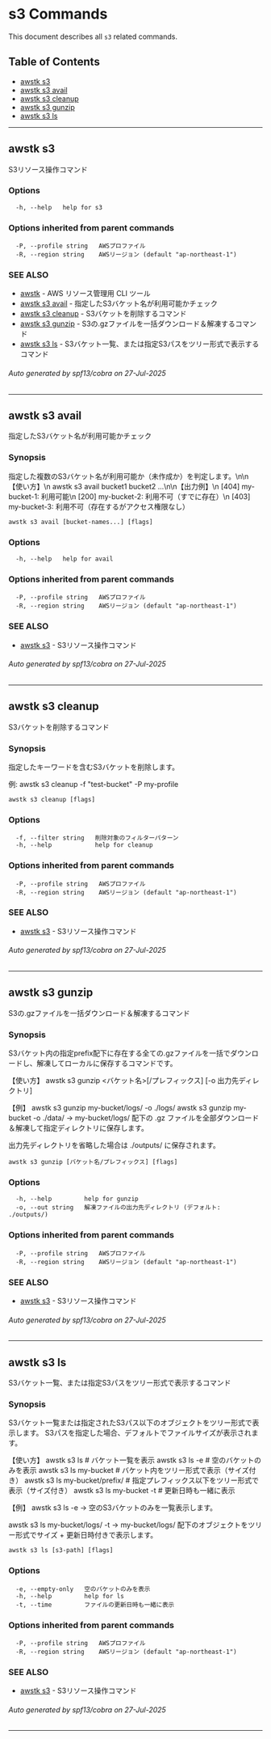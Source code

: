 # s3 Commands

This document describes all `s3` related commands.

## Table of Contents

- [awstk s3](#awstk-s3)
- [awstk s3 avail](#awstk-s3-avail)
- [awstk s3 cleanup](#awstk-s3-cleanup)
- [awstk s3 gunzip](#awstk-s3-gunzip)
- [awstk s3 ls](#awstk-s3-ls)

---

## awstk s3

S3リソース操作コマンド

### Options

```
  -h, --help   help for s3
```

### Options inherited from parent commands

```
  -P, --profile string   AWSプロファイル
  -R, --region string    AWSリージョン (default "ap-northeast-1")
```

### SEE ALSO

* [awstk](README.md)	 - AWS リソース管理用 CLI ツール
* [awstk s3 avail](s3.md#awstk-s3-avail)	 - 指定したS3バケット名が利用可能かチェック
* [awstk s3 cleanup](s3.md#awstk-s3-cleanup)	 - S3バケットを削除するコマンド
* [awstk s3 gunzip](s3.md#awstk-s3-gunzip)	 - S3の.gzファイルを一括ダウンロード＆解凍するコマンド
* [awstk s3 ls](s3.md#awstk-s3-ls)	 - S3バケット一覧、または指定S3パスをツリー形式で表示するコマンド

###### Auto generated by spf13/cobra on 27-Jul-2025

---

## awstk s3 avail

指定したS3バケット名が利用可能かチェック

### Synopsis

指定した複数のS3バケット名が利用可能か（未作成か）を判定します。\n\n【使い方】\n  awstk s3 avail bucket1 bucket2 ...\n\n【出力例】\n  [404] my-bucket-1: 利用可能\n  [200] my-bucket-2: 利用不可（すでに存在）\n  [403] my-bucket-3: 利用不可（存在するがアクセス権限なし）

```
awstk s3 avail [bucket-names...] [flags]
```

### Options

```
  -h, --help   help for avail
```

### Options inherited from parent commands

```
  -P, --profile string   AWSプロファイル
  -R, --region string    AWSリージョン (default "ap-northeast-1")
```

### SEE ALSO

* [awstk s3](s3.md)	 - S3リソース操作コマンド

###### Auto generated by spf13/cobra on 27-Jul-2025

---

## awstk s3 cleanup

S3バケットを削除するコマンド

### Synopsis

指定したキーワードを含むS3バケットを削除します。

例:
  awstk s3 cleanup -f "test-bucket" -P my-profile

```
awstk s3 cleanup [flags]
```

### Options

```
  -f, --filter string   削除対象のフィルターパターン
  -h, --help            help for cleanup
```

### Options inherited from parent commands

```
  -P, --profile string   AWSプロファイル
  -R, --region string    AWSリージョン (default "ap-northeast-1")
```

### SEE ALSO

* [awstk s3](s3.md)	 - S3リソース操作コマンド

###### Auto generated by spf13/cobra on 27-Jul-2025

---

## awstk s3 gunzip

S3の.gzファイルを一括ダウンロード＆解凍するコマンド

### Synopsis

S3バケット内の指定prefix配下に存在する全ての.gzファイルを一括でダウンロードし、解凍してローカルに保存するコマンドです。

【使い方】
  awstk s3 gunzip <バケット名>[/プレフィックス] [-o 出力先ディレクトリ]

【例】
  awstk s3 gunzip my-bucket/logs/ -o ./logs/
  awstk s3 gunzip my-bucket -o ./data/
  → my-bucket/logs/ 配下の .gz ファイルを全部ダウンロード＆解凍して指定ディレクトリに保存します。

出力先ディレクトリを省略した場合は ./outputs/ に保存されます。

```
awstk s3 gunzip [バケット名/プレフィックス] [flags]
```

### Options

```
  -h, --help         help for gunzip
  -o, --out string   解凍ファイルの出力先ディレクトリ (デフォルト: ./outputs/)
```

### Options inherited from parent commands

```
  -P, --profile string   AWSプロファイル
  -R, --region string    AWSリージョン (default "ap-northeast-1")
```

### SEE ALSO

* [awstk s3](s3.md)	 - S3リソース操作コマンド

###### Auto generated by spf13/cobra on 27-Jul-2025

---

## awstk s3 ls

S3バケット一覧、または指定S3パスをツリー形式で表示するコマンド

### Synopsis

S3バケット一覧または指定されたS3パス以下のオブジェクトをツリー形式で表示します。
S3パスを指定した場合、デフォルトでファイルサイズが表示されます。

【使い方】
  awstk s3 ls                          # バケット一覧を表示
  awstk s3 ls -e                       # 空のバケットのみを表示
  awstk s3 ls my-bucket                # バケット内をツリー形式で表示（サイズ付き）
  awstk s3 ls my-bucket/prefix/        # 指定プレフィックス以下をツリー形式で表示（サイズ付き）
  awstk s3 ls my-bucket -t             # 更新日時も一緒に表示

【例】
  awstk s3 ls -e
  → 空のS3バケットのみを一覧表示します。
  
  awstk s3 ls my-bucket/logs/ -t
  → my-bucket/logs/ 配下のオブジェクトをツリー形式でサイズ + 更新日時付きで表示します。

```
awstk s3 ls [s3-path] [flags]
```

### Options

```
  -e, --empty-only   空のバケットのみを表示
  -h, --help         help for ls
  -t, --time         ファイルの更新日時も一緒に表示
```

### Options inherited from parent commands

```
  -P, --profile string   AWSプロファイル
  -R, --region string    AWSリージョン (default "ap-northeast-1")
```

### SEE ALSO

* [awstk s3](s3.md)	 - S3リソース操作コマンド

###### Auto generated by spf13/cobra on 27-Jul-2025

---

